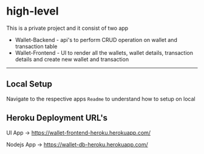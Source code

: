 # high-level
This is a private project and it consist of two app
* Wallet-Backend - api's to perform CRUD operation on wallet and transaction table
* Wallet-Frontend - UI to render all the wallets, wallet details, transaction details and create new wallet and transaction

---
## Local Setup
Navigate to the respective apps `Readme` to understand how to setup on local

## Heroku Deployment URL's

UI App -> https://wallet-frontend-heroku.herokuapp.com/

Nodejs App -> https://wallet-db-heroku.herokuapp.com/
